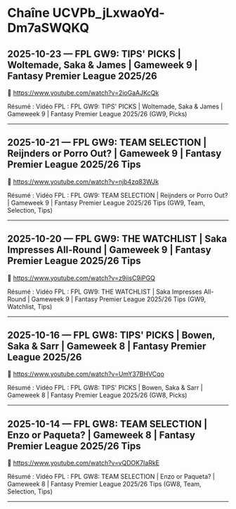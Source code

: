 # Chaîne UCVPb_jLxwaoYd-Dm7aSWQKQ

## 2025-10-23 — FPL GW9: TIPS' PICKS | Woltemade, Saka & James | Gameweek 9 | Fantasy Premier League 2025/26
🔗 https://www.youtube.com/watch?v=2ioGaAJKcQk

Résumé :
Vidéo FPL : FPL GW9: TIPS' PICKS | Woltemade, Saka & James | Gameweek 9 | Fantasy Premier League 2025/26 (GW9, Picks)

---

## 2025-10-21 — FPL GW9: TEAM SELECTION | Reijnders or Porro Out? | Gameweek 9 | Fantasy Premier League 2025/26 Tips
🔗 https://www.youtube.com/watch?v=njb4zq83WJk

Résumé :
Vidéo FPL : FPL GW9: TEAM SELECTION | Reijnders or Porro Out? | Gameweek 9 | Fantasy Premier League 2025/26 Tips (GW9, Team, Selection, Tips)

---

## 2025-10-20 — FPL GW9: THE WATCHLIST | Saka Impresses All-Round | Gameweek 9 | Fantasy Premier League 2025/26 Tips
🔗 https://www.youtube.com/watch?v=z9iisC9iPGQ

Résumé :
Vidéo FPL : FPL GW9: THE WATCHLIST | Saka Impresses All-Round | Gameweek 9 | Fantasy Premier League 2025/26 Tips (GW9, Watchlist, Tips)

---

## 2025-10-16 — FPL GW8: TIPS' PICKS | Bowen, Saka & Sarr | Gameweek 8 | Fantasy Premier League 2025/26
🔗 https://www.youtube.com/watch?v=UmY37BHVCqo

Résumé :
Vidéo FPL : FPL GW8: TIPS' PICKS | Bowen, Saka & Sarr | Gameweek 8 | Fantasy Premier League 2025/26 (GW8, Picks)

---

## 2025-10-14 — FPL GW8: TEAM SELECTION | Enzo or Paqueta? | Gameweek 8 | Fantasy Premier League 2025/26 Tips
🔗 https://www.youtube.com/watch?v=vQDOK7IaRkE

Résumé :
Vidéo FPL : FPL GW8: TEAM SELECTION | Enzo or Paqueta? | Gameweek 8 | Fantasy Premier League 2025/26 Tips (GW8, Team, Selection, Tips)

---

